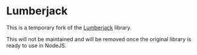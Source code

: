 # Lumberjack

This is a temporary fork of the [Lumberjack](https://github.com/ngworker/lumberjack) library.

This will not be maintained and will be removed once the original library is ready to use in NodeJS.
